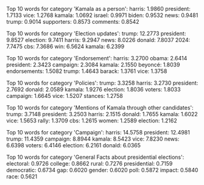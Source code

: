Top 10 words for category 'Kamala as a person':
harris: 1.9860
president: 1.7133
vice: 1.2768
kamala: 1.0692
israel: 0.9971
biden: 0.9532
news: 0.9481
trump: 0.9014
supporters: 0.8573
comments: 0.8542


Top 10 words for category 'Election updates':
trump: 12.2773
president: 9.8527
election: 9.7411
harris: 9.2947
news: 8.0226
donald: 7.8037
2024: 7.7475
cbs: 7.3686
win: 6.5624
kamala: 6.2399


Top 10 words for category 'Endorsement':
harris: 3.2700
obama: 2.6414
president: 2.3423
campaign: 2.3084
kamala: 2.1550
beyoncé: 1.8039
endorsements: 1.5082
trump: 1.4643
barack: 1.3761
vice: 1.3758


Top 10 words for category 'Policies':
trump: 3.3258
harris: 3.2730
president: 2.7692
donald: 2.0589
kamala: 1.9276
election: 1.8036
voters: 1.8033
campaign: 1.6645
vice: 1.5207
stances: 1.2758


Top 10 words for category 'Mentions of Kamala through other candidates':
trump: 3.7148
president: 3.2503
harris: 2.1515
donald: 1.7655
kamala: 1.6022
vice: 1.5653
rally: 1.3709
cbs: 1.2615
women: 1.2589
election: 1.2162


Top 10 words for category 'Campaign':
harris: 14.5758
president: 12.4981
trump: 11.4359
campaign: 8.8944
kamala: 8.5423
vice: 7.8230
news: 6.6398
voters: 6.4146
election: 6.2161
donald: 6.0365


Top 10 words for category 'General Facts about presidential elections':
electoral: 0.9726
college: 0.8662
rural: 0.7276
presidential: 0.7159
democratic: 0.6734
gap: 0.6020
gender: 0.6020
poll: 0.5872
impact: 0.5840
race: 0.5621



